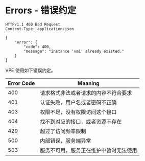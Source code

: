 # Errors - 错误约定

```http
HTTP/1.1 400 Bad Request
Content-Type: application/json

{
    "error": {
        "code": 400,
        "message": "instance 'vm1' already existed."
    }
}
```

VPE 使用如下错误约定。


Error Code | Meaning
---------- | -------
400 | 请求格式非法或者请求的内容不符合要求
401 | 认证失败，用户名或者密码不正确
403 | 权限不足，没有权限访问这个接口
404 | 找不到对应的接口，或者资源不存在
429 | 超过了访问频率限制
500 | 内部错误，服务端异常
503 | 服务不可用，服务正在维护中暂时无法使用
